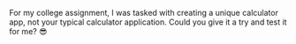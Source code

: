 For my college assignment, I was tasked with creating a unique calculator app, not your typical calculator application. Could you give it a try and test it for me? 😎
